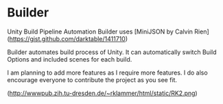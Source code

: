 Builder
=======

Unity Build Pipeline Automation
Builder uses [MiniJSON by Calvin Rien] (https://gist.github.com/darktable/1411710)

Builder automates build process of Unity. It can automatically switch Build Options and included scenes for each build.

I am planning to add more features as I require more features. I do also encourage everyone to contribute the project as you see fit.

(http://wwwpub.zih.tu-dresden.de/~rklammer/html/static/RK2.png)